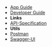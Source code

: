 - [App Guide](/user-guide/quick-start-ofs)
- [Developer Guide](/developer-guide/overview)
- **Links**
- [API-Specification](//cenit-io.github.io/eCapi/api-spec/)
- **Utils**
- [Postman](//cenit-io.github.io/eCapi/api-spec/swagger-ui/)
- [Swagger-UI](//cenit-io.github.io/eCapi/api-spec/swagger-ui/)
